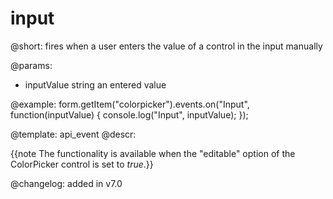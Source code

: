 input
=============

@short: fires when a user enters the value of a control in the input manually
 

@params:
- inputValue        string  an entered value


@example:
form.getItem("colorpicker").events.on("Input", function(inputValue) {
    console.log("Input", inputValue);
});


@template: api_event
@descr:

{{note The functionality is available when the "editable" option of the ColorPicker control is set to *true*.}}

@changelog: added in v7.0
